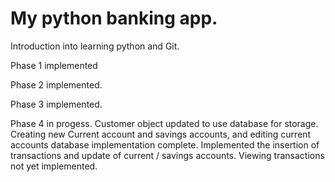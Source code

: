 # My python banking app.

Introduction into learning python and Git.

Phase 1 implemented

Phase 2 implemented.

Phase 3 implemented.

Phase 4 in progess. Customer object updated to use database for storage. Creating new Current account and savings accounts, and editing current accounts database implementation complete. Implemented the insertion of transactions and update of current / savings accounts. Viewing transactions not yet implemented.